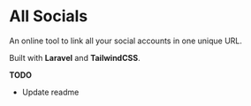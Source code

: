 # All Socials

An online tool to link all your social accounts in one unique URL.

Built with **Laravel** and **TailwindCSS**.

**TODO**

 - Update readme